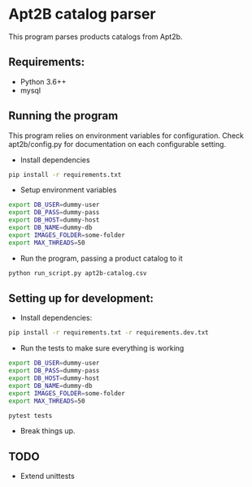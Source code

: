 # Apt2B catalog parser

This program parses products catalogs from Apt2b.

## Requirements:
* Python 3.6++
* mysql

## Running the program

This program relies on environment variables for configuration. Check apt2b/config.py for documentation on each configurable setting.

* Install dependencies
```bash
pip install -r requirements.txt
```

* Setup environment variables
```bash
export DB_USER=dummy-user
export DB_PASS=dummy-pass
export DB_HOST=dummy-host
export DB_NAME=dummy-db
export IMAGES_FOLDER=some-folder
export MAX_THREADS=50
``` 

* Run the program, passing a product catalog to it
```bash
python run_script.py apt2b-catalog.csv
```

## Setting up for development:

* Install dependencies:
```bash
pip install -r requirements.txt -r requirements.dev.txt
```

* Run the tests to make sure everything is working
```bash
export DB_USER=dummy-user
export DB_PASS=dummy-pass
export DB_HOST=dummy-host
export DB_NAME=dummy-db
export IMAGES_FOLDER=some-folder
export MAX_THREADS=50

pytest tests
```

* Break things up.


## TODO
* Extend unittests